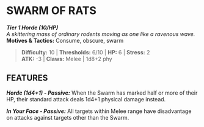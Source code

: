 ﻿# SWARM OF RATS

***Tier 1 Horde (10/HP)***  
*A skittering mass of ordinary rodents moving as one like a ravenous wave.*  
**Motives & Tactics:** Consume, obscure, swarm

> **Difficulty:** 10 | **Thresholds:** 6/10 | **HP:** 6 | **Stress:** 2  
> **ATK:** -3 | **Claws:** Melee | 1d8+2 phy  

## FEATURES

***Horde (1d4+1) - Passive:*** When the Swarm has marked half or more of their HP, their standard attack deals 1d4+1 physical damage instead.

***In Your Face - Passive:*** All targets within Melee range have disadvantage on attacks against targets other than the Swarm.
